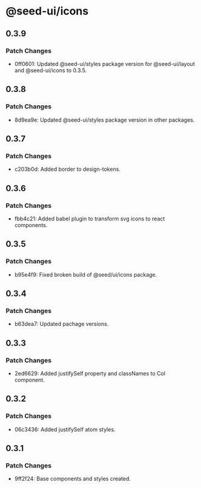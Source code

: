 # @seed-ui/icons

## 0.3.9

### Patch Changes

- 0ff0601: Updated @seed-ui/styles package version for @seed-ui/layout and @seed-ui/icons to 0.3.5.

## 0.3.8

### Patch Changes

- 8d9ea9e: Updated @seed-ui/styles package version in other packages.

## 0.3.7

### Patch Changes

- c203b0d: Added border to design-tokens.

## 0.3.6

### Patch Changes

- fbb4c21: Added babel plugin to transform svg icons to react components.

## 0.3.5

### Patch Changes

- b95e4f9: Fixed broken build of @seed/ui/icons package.

## 0.3.4

### Patch Changes

- b63dea7: Updated pachage versions.

## 0.3.3

### Patch Changes

- 2ed6629: Added justifySelf property and classNames to Col component.

## 0.3.2

### Patch Changes

- 06c3436: Added justifySelf atom styles.

## 0.3.1

### Patch Changes

- 9ff2f24: Base components and styles created.
